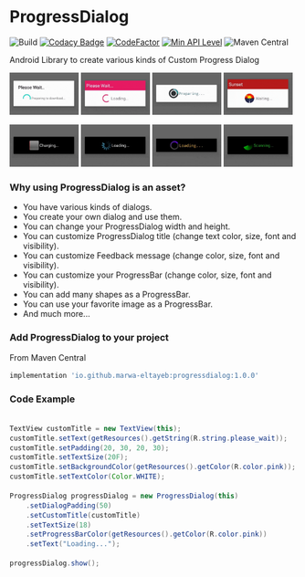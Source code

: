 # ProgressDialog

![Build](https://github.com/Marwa-Eltayeb/ProgressDialog/actions/workflows/build.yml/badge.svg)
[![Codacy Badge](https://app.codacy.com/project/badge/Grade/5c303c206cc94911a42b855e8ee6f419)](https://www.codacy.com/gh/Marwa-Eltayeb/ProgressDialog/dashboard?utm_source=github.com&amp;utm_medium=referral&amp;utm_content=Marwa-Eltayeb/ProgressDialog&amp;utm_campaign=Badge_Grade)
[![CodeFactor](https://www.codefactor.io/repository/github/marwa-eltayeb/progressdialog/badge)](https://www.codefactor.io/repository/github/marwa-eltayeb/progressdialog)
[![Min API Level](https://img.shields.io/badge/API-%2B17-brightgreen)]()
![Maven Central](https://img.shields.io/maven-central/v/io.github.marwa-eltayeb/progressdialog)

Android Library to create various kinds of Custom Progress Dialog 

<img src="media/default_dialog.gif" alt="animated" width="24%"/> <img src="media/colorful_dialog.gif" alt="animated" width="24%"/>
<img src="media/changing_quarter_dialog.gif" alt="animated" width="24%"/> <img src="media/sunset_dialog.gif" alt="animated" width="24%"/>

<img src="media/charging_dialog.gif" alt="animated" width="24%"/> <img src="media/rotating_image_dialog.gif" alt="animated" width="24%"/>
<img src="media/gradient_dialog.gif" alt="animated" width="24%"/> <img src="media/scanning_dialog.gif" alt="animated" width="24%"/>

### Why using ProgressDialog is an asset?

- You have various kinds of dialogs.
- You create your own dialog and use them.
- You can change your ProgressDialog width and height.
- You can customize ProgressDialog title (change text color, size, font and visibility).
- You can customize Feedback message (change color, size, font and visibility).
- You can customize your ProgressBar (change color, size, font and visibility).
- You can add many shapes as a ProgressBar.
- You can use your favorite image as a ProgressBar.
- And much more...

### Add ProgressDialog to your project

From Maven Central
```gradle
implementation 'io.github.marwa-eltayeb:progressdialog:1.0.0'
```

### Code Example

```java

TextView customTitle = new TextView(this);
customTitle.setText(getResources().getString(R.string.please_wait));
customTitle.setPadding(20, 30, 20, 30);
customTitle.setTextSize(20F);
customTitle.setBackgroundColor(getResources().getColor(R.color.pink));
customTitle.setTextColor(Color.WHITE);

ProgressDialog progressDialog = new ProgressDialog(this)
    .setDialogPadding(50)
    .setCustomTitle(customTitle)
    .setTextSize(18)
    .setProgressBarColor(getResources().getColor(R.color.pink))
    .setText("Loading...");

progressDialog.show();
```
